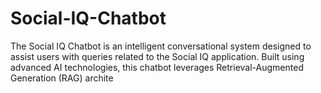 # Social-IQ-Chatbot
The Social IQ Chatbot is an intelligent conversational system designed to assist users with queries related to the Social IQ application. Built using advanced AI technologies, this chatbot leverages Retrieval-Augmented Generation (RAG) archite
